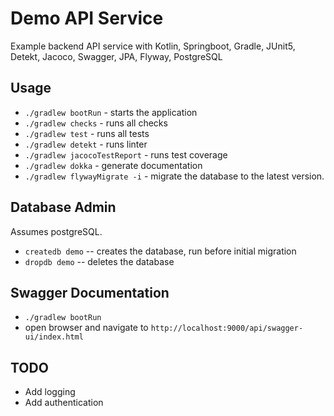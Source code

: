 # Demo API Service

Example backend API service with Kotlin, Springboot, Gradle, JUnit5, Detekt, Jacoco, Swagger, JPA, Flyway, PostgreSQL

## Usage

* `./gradlew bootRun` - starts the application
* `./gradlew checks` - runs all checks
* `./gradlew test` - runs all tests
* `./gradlew detekt` - runs linter
* `./gradlew jacocoTestReport` - runs test coverage
* `./gradlew dokka` - generate documentation
* `./gradlew flywayMigrate -i` - migrate the database to the latest version.

## Database Admin

Assumes postgreSQL.

* `createdb demo` -- creates the database, run before initial migration
* `dropdb demo` -- deletes the database

## Swagger Documentation

* `./gradlew bootRun`
* open browser and navigate to `http://localhost:9000/api/swagger-ui/index.html`

## TODO

* Add logging
* Add authentication

